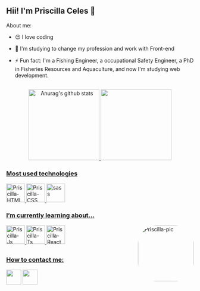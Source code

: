 ## Hii! I'm Priscilla Celes 👋

About me:
- 😍 I love coding
 
- 📑 I'm studying to change my profession and work with  Front-end 
 
- ⚡ Fun fact: I'm a Fishing Engineer, a  occupational Safety Engineer, a PhD in Fisheries Resources and Aquaculture, and now I'm studying web development.

##

<div align="center">
  <a href="https://github.com/PriscillaCeles">
    <img height="190em" src="https://github-readme-stats.vercel.app/api?username=PriscillaCeles&show_icons=true&include_all_commits=true&theme=radical&hide_border=true" alt="Anurag's github stats"/>
    <img height="190em"  src="https://github-readme-stats.vercel.app/api/top-langs/?username=PriscillaCeles&layout=compact&theme=radical&hide_border=true" />
 </div>
  
<h3> Most used technologies </h3>
<div style="display: inline_block">
   <img align="bottom" alt="Priscilla-HTML" height="50" width="auto" src="https://img.icons8.com/dusk/344/html-5.png">
   <img align="bottom" alt="Priscilla-CSS" height="50" width="auto" src="https://img.icons8.com/dusk/344/css3.png">
   <img aling="bottom" alt="sass" height="50" width="auto" src="https://cdn.jsdelivr.net/gh/devicons/devicon/icons/sass/sass-original.svg"></img>
</div>
  
 <h3> I’m currently learning about...</h3>
  
 <div>
  <img align="bottom" alt="Priscilla-Js" height="50" width="auto" src="https://img.icons8.com/color/344/javascript--v1.png">
  <img align="bottom" alt="Priscilla-Ts" height="50" width="auto" src="https://img.icons8.com/color/344/typescript.png">
  <img align="bottom" alt="Priscilla-React" height="50" width="auto" src="https://cdn.jsdelivr.net/gh/devicons/devicon/icons/react/react-original-wordmark.svg">
  
    
  <img align="right" alt="Priscilla-pic" height="150" style="border-radius:50px;" src="https://media.discordapp.net/attachments/950529188283183114/974701368621281331/download20220505125246.png">
</div>
  
  ##
  <h3> How to contact me:</h3>
   <div>
   <a href="https://www.linkedin.com/in/priscilla-celes-lima-977a10235/" target="_blank"><img height="40" width="auto" src="https://img.icons8.com/office/344/linkedin.png" target="_blank"></a>
   <a href = "mailto:pri.c.maciel@hotmail.com"><img height="40" width="auto" src="https://img.icons8.com/dusk/344/ms-outlook.png" target="_blank"></a>
 </div>
  
  

